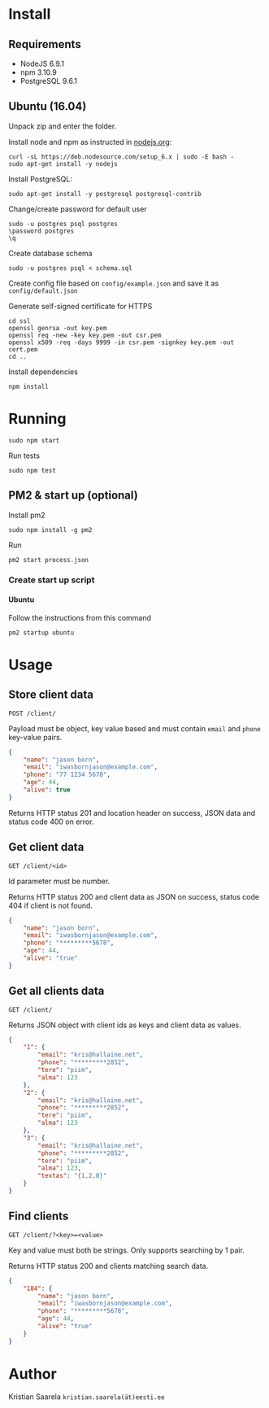# Install

## Requirements

* NodeJS 6.9.1
* npm 3.10.9
* PostgreSQL 9.6.1

## Ubuntu (16.04)

Unpack zip and enter the folder.

Install node and npm as instructed in [nodejs.org](https://nodejs.org/en/download/package-manager/):

```
curl -sL https://deb.nodesource.com/setup_6.x | sudo -E bash -
sudo apt-get install -y nodejs
```

Install PostgreSQL:

```
sudo apt-get install -y postgresql postgresql-contrib
```

Change/create password for default user

```
sudo -u postgres psql postgres
\password postgres
\q
```

Create database schema

```
sudo -u postgres psql < schema.sql
```

Create config file based on `config/example.json` and save it as `config/default.json`

Generate self-signed certificate for HTTPS

```
cd ssl
openssl genrsa -out key.pem
openssl req -new -key key.pem -out csr.pem
openssl x509 -req -days 9999 -in csr.pem -signkey key.pem -out cert.pem
cd ..
```

Install dependencies

```
npm install
```

# Running

```
sudo npm start
```

Run tests

```
sudo npm test
```

## PM2 & start up (optional)

Install pm2

```
sudo npm install -g pm2
```

Run

```
pm2 start process.json
```

### Create start up script

#### Ubuntu

Follow the instructions from this command

```
pm2 startup ubuntu
```

# Usage

## Store client data

`POST /client/`

Payload must be object, key value based and must contain `email` and `phone` key-value pairs.

```json
{
	"name": "jason born",
	"email": "iwasbornjason@example.com",
	"phone": "77 1234 5678",
	"age": 44,
	"alive": true
}
```

Returns HTTP status 201 and location header on success, JSON data and status code 400 on error.

## Get client data

`GET /client/<id>`

Id parameter must be number.

Returns HTTP status 200 and client data as JSON on success, status code 404 if client is not found.

```json
{
	"name": "jason born",
	"email": "iwasbornjason@example.com",
	"phone": "*********5678",
	"age": 44,
	"alive": "true"
}
```

## Get all clients data

`GET /client/`

Returns JSON object with client ids as keys and client data as values.

```json
{
	"1": {
		"email": "kris@hallaine.net",
		"phone": "*********2852",
		"tere": "piim",
		"alma": 123
	},
	"2": {
		"email": "kris@hallaine.net",
		"phone": "*********2852",
		"tere": "piim",
		"alma": 123
	},
	"3": {
		"email": "kris@hallaine.net",
		"phone": "*********2852",
		"tere": "piim",
		"alma": 123,
		"textas": "{1,2,0}"
	}
}
```

## Find clients

`GET /client/?<key>=<value>`

Key and value must both be strings. Only supports searching by 1 pair.

Returns HTTP status 200 and clients matching search data.

```json
{
	"184": {
		"name": "jason born",
		"email": "iwasbornjason@example.com",
		"phone": "*********5678",
		"age": 44,
		"alive": "true"
	}
}
```

# Author

Kristian Saarela `kristian.saarela(ät)eesti.ee`
